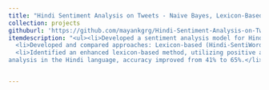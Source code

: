 ```yaml
---
title: "Hindi Sentiment Analysis on Tweets - Naive Bayes, Lexicon-Based Model, NLP, Python"
collection: projects
githuburl: 'https://github.com/mayankgrg/Hindi-Sentiment-Analysis-on-Tweets'
itemdescription: "<ul><li>Developed a sentiment analysis model for Hindi tweets, addressing the research gap in the Hindi language on Twitter(X) tweets.</li>
  <li>Developed and compared approaches: Lexicon-based (Hindi-SentiWordNet) and Machine Learning-based (Naïve Bayes Classifier).</li>
  <li>Identified an enhanced lexicon-based method, utilizing positive and negative word counts, as the most accurate for sentiment
analysis in the Hindi language, accuracy improved from 41% to 65%.</li></ul>"


---
```

